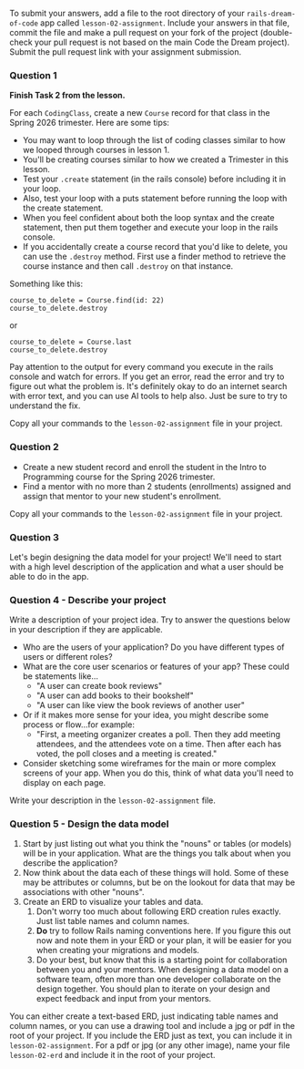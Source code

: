 To submit your answers, add a file to the root directory of your `rails-dream-of-code` app called `lesson-02-assignment`. Include your answers in that file, commit the file and make a pull request on your fork of the project (double-check your pull request is not based on the main Code the Dream project). Submit the pull request link with your assignment submission.

### Question 1
**Finish Task 2 from the lesson.**

For each `CodingClass`, create a new `Course` record for that class in the Spring 2026 trimester. Here are some tips:
- You may want to loop through the list of coding classes similar to how we looped through courses in lesson 1. 
- You'll be creating courses similar to how we created a Trimester in this lesson.
- Test your `.create` statement (in the rails console) before including it in your loop.
- Also, test your loop with a puts statement before running the loop with the create statement.
- When you feel confident about both the loop syntax and the create statement, then put them together and execute your loop in the rails console.
- If you accidentally create a course record that you'd like to delete, you can use the `.destroy` method. First use a finder method to retrieve the course instance and then call `.destroy` on that instance.

Something like this:
```
course_to_delete = Course.find(id: 22)
course_to_delete.destroy
```
or 
```
course_to_delete = Course.last
course_to_delete.destroy
```

Pay attention to the output for every command you execute in the rails console and watch for errors. If you get an error, read the error and try to figure out what the problem is. It's definitely okay to do an internet search with error text, and you can use AI tools to help also. Just be sure to try to understand the fix.

Copy all your commands to the `lesson-02-assignment` file in your project.

### Question 2
- Create a new student record and enroll the student in the Intro to Programming course for the Spring 2026 trimester.
- Find a mentor with no more than 2 students (enrollments) assigned and assign that mentor to your new student's enrollment.

Copy all your commands to the `lesson-02-assignment` file in your project.

### Question 3
Let's begin designing the data model for your project! We'll need to start with a high level description of the application and what a user should be able to do in the app.

### Question 4 - Describe your project 
Write a description of your project idea. Try to answer the questions below in your description if they are applicable. 
- Who are the users of your application? Do you have different types of users or different roles?
- What are the core user scenarios or features of your app? These could be statements like... 
   - "A user can create book reviews"
   - "A user can add books to their bookshelf"
   - "A user can like view the book reviews of another user"
- Or if it makes more sense for your idea, you might describe some process or flow...for example:
   - "First, a meeting organizer creates a poll. Then they add meeting attendees, and the attendees vote on a time. Then after each has voted, the poll closes and a meeting is created."
- Consider sketching some wireframes for the main or more complex screens of your app. When you do this, think of what data you'll need to display on each page. 

Write your description in the `lesson-02-assignment` file.

### Question 5 - Design the data model
1. Start by just listing out what you think the "nouns" or tables (or models) will be in your application. What are the things you talk about when you describe the application?
2. Now think about the data each of these things will hold. Some of these may be attributes or columns, but be on the lookout for data that may be associations with other "nouns".
3. Create an ERD to visualize your tables and data.
    1. Don't worry too much about following ERD creation rules exactly. Just list table names and column names.
    2. **Do** try to follow Rails naming conventions here. If you figure this out now and note them in your ERD or your plan, it will be easier for you when creating your migrations and models.
    3. Do your best, but know that this is a starting point for collaboration between you and your mentors. When designing a data model on a software team, often more than one developer collaborate on the design together. You should plan to iterate on your design and expect feedback and input from your mentors.

You can either create a text-based ERD, just indicating table names and column names, or you can use a drawing tool and include a jpg or pdf in the root of your project. If you include the ERD just as text, you can include it in `lesson-02-assignment`. For a pdf or jpg (or any other image), name your file `lesson-02-erd` and include it in the root of your project.